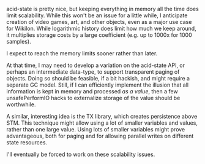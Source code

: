 
acid-state is pretty nice, but keeping everything in memory all the time does limit scalability. While this won't be an issue for a little while, I anticipate creation of video games, art, and other objects, even as a major use case for Wikilon. While logarithmic history does limit how much we keep around, it multiplies storage costs by a large coefficient (e.g. up to 1000x for 1000 samples).

I expect to reach the memory limits sooner rather than later. 

At that time, I may need to develop a variation on the acid-state API, or perhaps an intermediate data-type, to support transparent paging of objects. Doing so should be feasible, if a bit hackish, and might require a separate GC model. Still, if I can efficiently implement the illusion that all information is kept in memory and processed *as a value*, then a few unsafePerformIO hacks to externalize storage of the value should be worthwhile.

A similar, interesting idea is the TX library, which creates persistence above STM. This technique might allow using a lot of smaller variables and values, rather than one large value. Using lots of smaller variables might prove advantageous, both for paging and for allowing parallel writes on different state resources.

I'll eventually be forced to work on these scalability issues.
